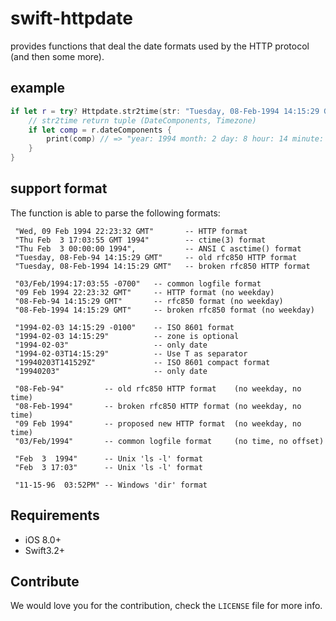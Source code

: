 # swift-httpdate

provides functions that deal the date formats used by the HTTP protocol (and then some more).

## example
```swift
if let r = try? Httpdate.str2time(str: "Tuesday, 08-Feb-1994 14:15:29 GMT") {
    // str2time return tuple (DateComponents, Timezone)
    if let comp = r.dateComponents {
        print(comp) // => "year: 1994 month: 2 day: 8 hour: 14 minute: 15 second: 29 isLeapMonth: false \n"
    }
}
```

## support format
The function is able to parse the following formats:
```
 "Wed, 09 Feb 1994 22:23:32 GMT"       -- HTTP format
 "Thu Feb  3 17:03:55 GMT 1994"        -- ctime(3) format
 "Thu Feb  3 00:00:00 1994",           -- ANSI C asctime() format
 "Tuesday, 08-Feb-94 14:15:29 GMT"     -- old rfc850 HTTP format
 "Tuesday, 08-Feb-1994 14:15:29 GMT"   -- broken rfc850 HTTP format

 "03/Feb/1994:17:03:55 -0700"   -- common logfile format
 "09 Feb 1994 22:23:32 GMT"     -- HTTP format (no weekday)
 "08-Feb-94 14:15:29 GMT"       -- rfc850 format (no weekday)
 "08-Feb-1994 14:15:29 GMT"     -- broken rfc850 format (no weekday)

 "1994-02-03 14:15:29 -0100"    -- ISO 8601 format
 "1994-02-03 14:15:29"          -- zone is optional
 "1994-02-03"                   -- only date
 "1994-02-03T14:15:29"          -- Use T as separator
 "19940203T141529Z"             -- ISO 8601 compact format
 "19940203"                     -- only date

 "08-Feb-94"         -- old rfc850 HTTP format    (no weekday, no time)
 "08-Feb-1994"       -- broken rfc850 HTTP format (no weekday, no time)
 "09 Feb 1994"       -- proposed new HTTP format  (no weekday, no time)
 "03/Feb/1994"       -- common logfile format     (no time, no offset)

 "Feb  3  1994"      -- Unix 'ls -l' format
 "Feb  3 17:03"      -- Unix 'ls -l' format

 "11-15-96  03:52PM" -- Windows 'dir' format
```

## Requirements

- iOS 8.0+
- Swift3.2+

## Contribute

We would love you for the contribution, check the ``LICENSE`` file for more info.
